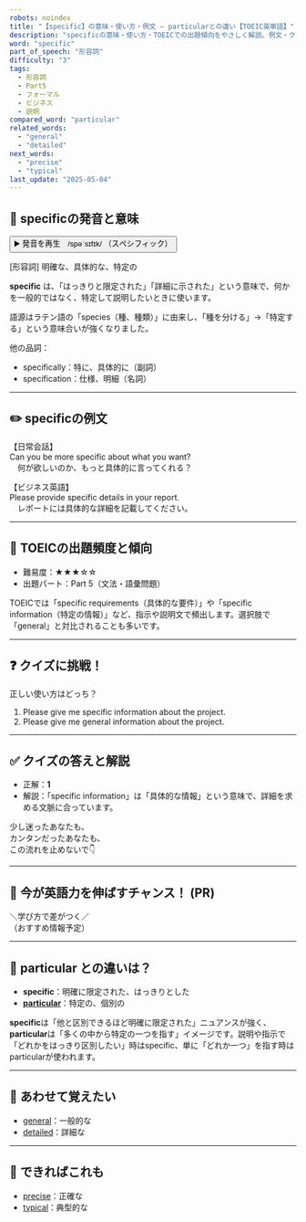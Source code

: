 ```yaml
---
robots: noindex
title: "【specific】の意味・使い方・例文 ― particularとの違い【TOEIC英単語】"
description: "specificの意味・使い方・TOEICでの出題傾向をやさしく解説。例文・クイズ付きでparticularとの違いもわかりやすく学べます。"
word: "specific"
part_of_speech: "形容詞"
difficulty: "3"
tags:
  - 形容詞
  - Part5
  - フォーマル
  - ビジネス
  - 説明
compared_word: "particular"
related_words:
  - "general"
  - "detailed"
next_words:
  - "precise"
  - "typical"
last_update: "2025-05-04"
---
```


## 🔰 specificの発音と意味

<button class="play-audio" onclick="playTTS('specific')">
  <span class="play-audio-main">
    ▶️ 発音を再生　/spəˈsɪfɪk/
  </span>
  <span class="play-audio-sub">
    （スぺシフィック）
  </span>
</button>

[形容詞] 明確な、具体的な、特定の

**specific** は、「はっきりと限定された」「詳細に示された」という意味で、何かを一般的ではなく、特定して説明したいときに使います。

語源はラテン語の「species（種、種類）」に由来し、「種を分ける」→「特定する」という意味合いが強くなりました。

他の品詞：  
- specifically：特に、具体的に（副詞）
- specification：仕様、明細（名詞）

---

## ✏️ specificの例文

【日常会話】  
Can you be more specific about what you want?  
　何が欲しいのか、もっと具体的に言ってくれる？

【ビジネス英語】  
Please provide specific details in your report.  
　レポートには具体的な詳細を記載してください。

---

## 🎯 TOEICの出題頻度と傾向

- 難易度：★★★☆☆
- 出題パート：Part 5（文法・語彙問題）

TOEICでは「specific requirements（具体的な要件）」や「specific information（特定の情報）」など、指示や説明文で頻出します。選択肢で「general」と対比されることも多いです。

---

## ❓ クイズに挑戦！

正しい使い方はどっち？

1. Please give me specific information about the project.  
2. Please give me general information about the project.

---

## ✅ クイズの答えと解説

- 正解：**1**
- 解説：「specific information」は「具体的な情報」という意味で、詳細を求める文脈に合っています。

少し迷ったあなたも、  
カンタンだったあなたも、  
この流れを止めないで👇️

---

## 🚀 今が英語力を伸ばすチャンス！ (PR)

<div class="info-center">
＼学び方で差がつく／<br>  
（おすすめ情報予定）
</div>

---

## 🤔  particular との違いは？

- **specific**：明確に限定された、はっきりとした
- **[particular](/word/particular)**：特定の、個別の

**specific**は「他と区別できるほど明確に限定された」ニュアンスが強く、**particular**は「多くの中から特定の一つを指す」イメージです。説明や指示で「どれかをはっきり区別したい」時はspecific、単に「どれか一つ」を指す時はparticularが使われます。

---

## 🧩 あわせて覚えたい

- [general](/word/general)：一般的な
- [detailed](/word/detailed)：詳細な

---

## 📖 できればこれも

- [precise](/word/precise)：正確な
- [typical](/word/typical)：典型的な

<!-- cvid: aid36_bid15 -->
